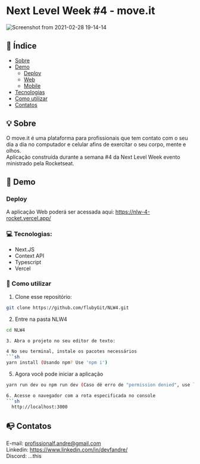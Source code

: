 <br />

# Next Level Week #4 - move.it
![Screenshot from 2021-02-28 19-14-14](https://user-images.githubusercontent.com/49297012/109435426-305ab280-79f9-11eb-82c4-ae5ceda4d8ea.png)

## :checkered_flag: Índice

* [Sobre](#bulb-sobre)
* [Demo](#iphone-demo)
  * [Deploy](#live)
  * [Web](#web)
  * [Mobile](#mobile)
* [Tecnologias](#computer-tecnologias)
* [Como utilizar](#wrench-como-utilizar)
* [Contatos](#mailbox_with_no_mail-contatos)

## :bulb: Sobre
O move.it é uma plataforma para profissionais que tem contato com o seu dia a dia no computador e celular afins de exercitar o seu corpo, mente e olhos.
<br>
Aplicação construída durante a semana #4 da Next Level Week evento ministrado pela Rocketseat.

## :iphone: Demo

### Deploy

A aplicação Web poderá ser acessada aqui: https://nlw-4-rocket.vercel.app/

### :computer: Tecnologias:
- Next.JS
- Context API
- Typescript
- Vercel

### :wrench: Como utilizar

1. Clone esse repositório:
```sh 
git clone https://github.com/flubyGit/NLW4.git
```

2. Entre na pasta NLW4
```sh
cd NLW4

3. Abra o projeto no seu editor de texto:

4 No seu terminal, instale os pacotes necessários
```sh 
yarn install (Usando npm? Use 'npm i')
``` 
5. Agora você pode iniciar a aplicação
```sh 
yarn run dev ou npm run dev (Caso dê erro de "permission denied", use `sudo yarn start ou npm start`)

6. Acesse o navegador com a rota especificada no console
```sh
  http://localhost:3000
```


## :mailbox_with_no_mail: Contatos
E-mail: profissionalf.andre@gmail.com<br>
Linkedin: https://www.linkedin.com/in/devfandre/<br>
Discord: ...this

   
